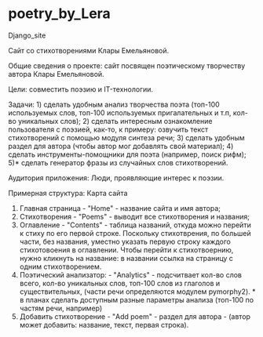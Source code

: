 # poetry_by_Lera
Django_site

Сайт со стихотворениями Клары Емельяновой.

Общие сведения о проекте: сайт посвящен поэтическому творчеству автора Клары Емельяновой.

Цели: совместить поэзию и IT-технологии.

Задачи: 1) сделать удобным анализ творчества поэта (топ-100 используемых слов, топ-100 используемых пригалательных и т.п, кол-во уникальных слов);
2) сделать интересным ознакомление пользователя с поэзией, как-то, к примеру: озвучить текст стихотворений с помощью модуля синтеза речи;
3) сделать удобным раздел для автора (чтобы автор мог добавлять свой материал);
4) сделать инструменты-помощники для поэта (например, поиск рифм);
5)* сделать генератор фразы из случайных слов стихотворений.

Аудитория приложения:
Люди, проявляющие интерес к поэзии.

Примерная структура:
Карта сайта

1. Главная страница - "Home" - название сайта и имя автора;
2. Стихотворения - "Poems" - выводит все стихотворения и названия;
3. Оглавление - "Contents" - таблица названий, откуда можно перейти к стиху по его первой строке. Поскольку стихотврения, по большей части, без названия, уместно указать первую строку каждого стихотовоения в оглавлении. Чтобы перейти к стихотвоернию, нужно кликнуть на название: в названии ссылка на страницу с одним стихотворением.
4. Поэтический анализатор: - "Analytics" - подсчитвает кол-во слов всего, кол-во уникальных слов, топ-100 слов из глаголов и существительных, (части речи определяются модулем pymorphy2). * в планах сделать доступным разные параметры анализа (топ-100 по частям речи, например)
5. Добавить стихотворение - "Add poem" - раздел для автора - (автор может добавить: название, текст, первая строка).
